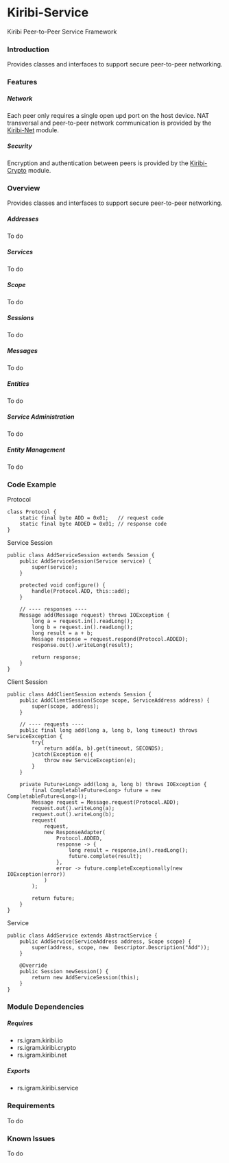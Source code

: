 # Kiribi-Service
Kiribi Peer-to-Peer Service Framework

### Introduction
Provides classes and interfaces to support secure peer-to-peer networking.

### Features

##### Network
Each peer only requires a single open upd port on the host device. NAT transversal and peer-to-peer network communication is provided by the [Kiribi-Net](http://github.com/Igram-doo/Kiribi-Net) module.

##### Security
Encryption and authentication between peers is provided by the [Kiribi-Crypto](http://github.com/Igram-doo/Kiribi-Crypto) module.

### Overview
Provides classes and interfaces to support secure peer-to-peer networking.

##### Addresses
To do

##### Services
To do

##### Scope
To do

##### Sessions
To do

##### Messages
To do

##### Entities
To do

##### Service Administration
To do

##### Entity Management
To do

### Code Example
Protocol

	class Protocol {
		static final byte ADD = 0x01;	// request code
		static final byte ADDED = 0x01;	// response code
	}

Service Session

	public class AddServiceSession extends Session {
		public AddServiceSession(Service service) {
			super(service);
		}
		
		protected void configure() {
			handle(Protocol.ADD, this::add);
		}
		
		// ---- responses ----
		Message add(Message request) throws IOException {
			long a = request.in().readLong();
			long b = request.in().readLong();
			long result = a + b;
			Message response = request.respond(Protocol.ADDED);
			response.out().writeLong(result);
		
			return response;
		}
   	}

Client Session
   
	public class AddClientSession extends Session {
		public AddClientSession(Scope scope, ServiceAddress address) {
			super(scope, address);
		}
		
		// ---- requests ----
		public final long add(long a, long b, long timeout) throws ServiceException {
			try{
				return add(a, b).get(timeout, SECONDS);
			}catch(Exception e){
				throw new ServiceException(e);
			}
		}
		
		private Future<Long> add(long a, long b) throws IOException {
			final CompletableFuture<Long> future = new CompletableFuture<Long>();
			Message request = Message.request(Protocol.ADD);
			request.out().writeLong(a);
			request.out().writeLong(b);
			request(
				request, 
				new ResponseAdapter(
					Protocol.ADDED, 
					response -> {
						long result = response.in().readLong();
						future.complete(result);
					},
					error -> future.completeExceptionally(new IOException(error))
				)
			); 
		
			return future;
		}
   	}

Service
		
	public class AddService extends AbstractService {
		public AddService(ServiceAddress address, Scope scope) {
			super(address, scope, new  Descriptor.Description("Add"));
		}
			
		@Override
		public Session newSession() {
			return new AddServiceSession(this);
		}
	}

### Module Dependencies
##### Requires
* rs.igram.kiribi.io
* rs.igram.kiribi.crypto
* rs.igram.kiribi.net

##### Exports
* rs.igram.kiribi.service

### Requirements
To do

### Known Issues
To do

